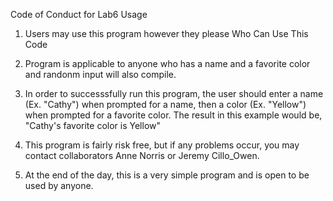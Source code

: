 Code of Conduct for Lab6
 Usage
1. Users may use this program however they please
 Who Can Use This Code
2. Program is applicable to anyone who has a name and a favorite color and randonm input will also compile.

3. In order to successsfully run this program, the user should enter a name (Ex. "Cathy") when prompted for a name, then a color (Ex. "Yellow") when prompted for a favorite color. The result in this example would be, "Cathy's favorite color is Yellow"
4. This program is fairly risk free, but if any problems occur, you may contact collaborators Anne Norris or Jeremy Cillo_Owen.
5. At the end of the day, this is a very simple program and is open to be used by anyone.